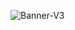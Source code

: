 ![Banner-V3](https://github.com/SpaceBunEth/spacebuneth/blob/fba216c9049f5fc2a27db2cb358588f8cf85f5c0/images/github_banner_Sprint1.png)

